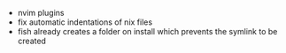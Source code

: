 - nvim plugins
- fix automatic indentations of nix files
- fish already creates a folder on install which prevents the symlink to be created

